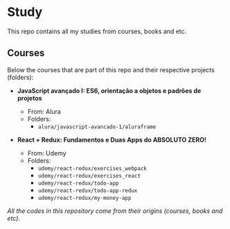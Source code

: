 # Study
This repo contains all my studies from courses, books and etc.


## Courses
Below the courses that are part of this repo and their respective projects (folders):

- **JavaScript avançado I: ES6, orientação a objetos e padrões de projetos**
    - From: Alura
    - Folders:
        - `alura/javascript-avancado-1/aluraframe`

- **React + Redux: Fundamentos e Duas Apps do ABSOLUTO ZERO!**
    - From: Udemy
    - Folders:
        - `udemy/react-redux/exercises_webpack`
        - `udemy/react-redux/exercises_react`
        - `udemy/react-redux/todo-app`
        - `udemy/react-redux/todo-app-redux`
        - `udemy/react-redux/my-money-app`


_All the codes in this repository come from their origins (courses, books and etc)._